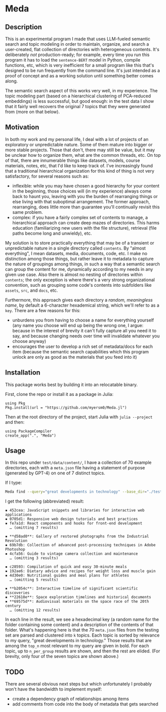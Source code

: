 
# Meda

## Description
This is an experimental program I made that uses LLM-fueled semantic search and topic modeling in order to maintain, organize, and search a user-created, flat collection of directories with heterogeneous contents. It's deliberately _not_ production-ready; for example, every time you run this program it has to load the `sentence-BERT` model in Python, compile functions, etc, which is very inefficient for a small program like this that's designed to be run frequently from the command line. It's just intended as a proof of concept and as a working solution until something better comes along.

The semantic search aspect of this works very well, in my experience. The topic modeling part (based on a hierarchical clustering of PCA-reduced embeddings) is less successful, but good enough: in the test data I show that it fairly well recovers the original 7 topics that they were generated from (more on that below).

## Motivation
In both my work and my personal life, I deal with a lot of projects of an exploratory or unpredictable nature. Some of them mature into bigger or more stable projects. Those that don't, there may still be value, but it may be unclear how to organize them, what are the common threads, etc. On top of that, there are innumerable things like datasets, models, course materials, notes, etc, that I'd like to keep track of. I've increasingly found that a traditional hierarchical organization for this kind of thing is not very satisfactory, for several reasons such as:
- inflexible: while you may have chosen a good hierarchy for your content in the beginning, those choices will (in my experience) always come back to haunt you, leaving with you the burden of rearranging things or else living with that suboptimal arrangement. The former approach, rearranging, does little more than guarantee you'll continually revisit this same problem.
- complex: if you have a fairly complex set of contents to manage, a hierarchical approach can create deep mazes of directories. This harms education (familiarizing new users with the file structure), retrieval (file paths become long and unwieldy), etc.

My solution is to store practically everything that may be of a transient or unpredictable nature in a single directory called `contents`. By "almost everything", I mean datasets, media, documents, code, etc. I make no distinction among those things, but rather leave it to metadata to capture the nature of groupings among things, in such a way that a semantic search can group the content for me, dynamically according to my needs in any given use case. Also there is almost no nesting of directories within `contents`; the only exception is where there's a very strong organizational convention, such as grouping some code's contents into subfolders like `assets`, `src`, and `docs`, etc.

Furthermore, this approach gives each directory a _random, meaningless name_, by default a 6-character hexademical string, which we'll refer to as a `key`. There are a few reasons for this:
- unburdens you from having to choose a name for everything yourself (any name you choose will end up being the wrong one, I argue: because in the interest of brevity it can't fully capture all you need it to say, and because changing needs over time will invalidate whatever you choose anyway)
- encourages the user to develop a rich set of metadata/docs for each item (because the semantic search capabilities which this program unlock are only as good as the materials that you feed into it)

## Installation
This package works best by building it into an relocatable binary.

First, clone the repo or install it as a package in Julia:
```
using Pkg
Pkg.install(url = "https://github.com/myersm0/Meda.jl")
```

Then at the root directory of the project, start Julia with `julia --project` and then:
```
using PackageCompiler
create_app(".", "Meda")
```

## Usage
In this repo under `test/data/content/`, I have a collection of 70 example directories, each with a `meta.json` file having a statement of purpose (generated by GPT-4) on one of 7 distinct topics.

If I type:
```bash
Meda find --query="great developments in technology" --base_dir="./test/data/content/"
```

I get the following (abbreviated) result:
```
▪ 452cea: JavaScript snippets and libraries for interactive web applications
▪ 0705d1: Responsive web design tutorials and best practices
▪ fe7a1d: React components and hooks for front-end development
  … (omitting 7 results)

▪ **d58ad0**: Gallery of restored photographs from the Industrial Revolution
▪ 69b7db: Collection of advanced post-processing techniques in Adobe Photoshop
▪ 4cfa56: Guide to vintage camera collection and maintenance
  … (omitting 3 results)

▪ c28593: Compilation of quick and easy 30-minute meals
▪ 192ae6: Dietary advice and recipes for weight loss and muscle gain
▪ 4d30e0: Nutritional guides and meal plans for athletes
  … (omitting 5 results)

▪ **b2054c**: Interactive timeline of significant scientific discoveries
▪ **22610e**: Space exploration timelines and historical documents
▪ **69575d**: Audiovisual materials on the space race of the 20th century
  … (omitting 12 results)
```

In each line in the result, we see a hexadecimal key (a random name for the folder containing some content) and a description of the contents of that folder. What's happening here is that the 70 `meta.json` files from the testing set are parsed and clustered into `k` topics. Each topic is sorted by relevance to my query, "great developments in technology." Those results that are among the `top_n` most relevant to my query are given in bold. For each topic, up to `n_per_group` results are shown, and then the rest are elided. (For brevity, only four of the seven topics are shown above.)

## TODO
There are several obvious next steps but which unfortunately I probably won't have the bandwidth to implement myself:
- create a dependency graph of relationships among items
- add comments from code into the body of metadata that gets searched
